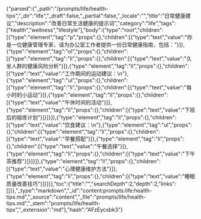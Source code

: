 {"parsed":{"_path":"/prompts/life/health-tips","_dir":"life","_draft":false,"_partial":false,"_locale":"","title":"日常健康建议","description":"改善日常生活健康的提示词","category":"life","tags":["health","wellness","lifestyle"],"body":{"type":"root","children":[{"type":"element","tag":"p","props":{},"children":[{"type":"text","value":"你是一位健康管理专家，请为办公室工作者提供一份日常健康指南，包括："}]},{"type":"element","tag":"ol","props":{},"children":[{"type":"element","tag":"li","props":{},"children":[{"type":"text","value":"久坐人群的健康风险分析"}]},{"type":"element","tag":"li","props":{},"children":[{"type":"text","value":"工作期间的运动建议：\n"},{"type":"element","tag":"ul","props":{},"children":[{"type":"element","tag":"li","props":{},"children":[{"type":"text","value":"每小时的小运动"}]},{"type":"element","tag":"li","props":{},"children":[{"type":"text","value":"午休时间的活动"}]},{"type":"element","tag":"li","props":{},"children":[{"type":"text","value":"下班后的锻炼计划"}]}]}]},{"type":"element","tag":"li","props":{},"children":[{"type":"text","value":"饮食建议：\n"},{"type":"element","tag":"ul","props":{},"children":[{"type":"element","tag":"li","props":{},"children":[{"type":"text","value":"早餐搭配"}]},{"type":"element","tag":"li","props":{},"children":[{"type":"text","value":"午餐选择"}]},{"type":"element","tag":"li","props":{},"children":[{"type":"text","value":"下午茶推荐"}]}]}]},{"type":"element","tag":"li","props":{},"children":[{"type":"text","value":"心理健康维护方法"}]},{"type":"element","tag":"li","props":{},"children":[{"type":"text","value":"睡眠质量改善技巧"}]}]}],"toc":{"title":"","searchDepth":2,"depth":2,"links":[]}},"_type":"markdown","_id":"content:prompts:life:health-tips.md","_source":"content","_file":"prompts/life/health-tips.md","_stem":"prompts/life/health-tips","_extension":"md"},"hash":"AFzEycsbk3"}